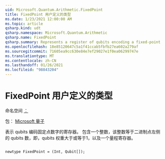 ```yaml
---
uid: Microsoft.Quantum.Arithmetic.FixedPoint
title: FixedPoint 用户定义的类型
ms.date: 1/23/2021 12:00:00 AM
ms.topic: article
qsharp.kind: udt
qsharp.namespace: Microsoft.Quantum.Arithmetic
qsharp.name: FixedPoint
qsharp.summary: Represents a register of qubits encoding a fixed-point number. Consists of an integer that is equal to the number of qubits to the left of the binary point, i.e., qubits of weight greater than or equal to 1, and a quantum register.
ms.openlocfilehash: 18e85120647c5a1f41ccab5fbfb27ea602a279af
ms.sourcegitcommit: 71605ea9cc630e84e7ef29027e1f0ea06299747e
ms.translationtype: MT
ms.contentlocale: zh-CN
ms.lasthandoff: 01/26/2021
ms.locfileid: "98843204"
---
```

# <a name="fixedpoint-user-defined-type"></a>FixedPoint 用户定义的类型

命名空间 [：](xref:Microsoft.Quantum.Arithmetic)

包： [Microsoft 量子](https://nuget.org/packages/Microsoft.Quantum.Numerics)


表示 qubits 编码固定点数字的寄存器。 包含一个整数，该整数等于二进制点左侧的 qubits 数，即，qubits 权重大于或等于1，以及一个量程寄存器。

```qsharp

newtype FixedPoint = (Int, Qubit[]);
```

